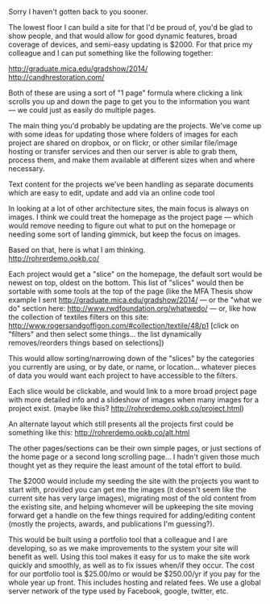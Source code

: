 Sorry I haven't gotten back to you sooner.

The lowest floor I can build a site for that I'd be proud of, you'd be glad to show people, and that would allow for good dynamic features, broad coverage of devices, and semi-easy updating is $2000. For that price my colleague and I can put something like the following together:

http://graduate.mica.edu/gradshow/2014/  
http://candhrestoration.com/

Both of these are using a sort of "1 page" formula where clicking a link scrolls you up and down the page to get you to the information you want — we could just as easily do multiple pages.

The main thing you'd probably be updating are the projects. We've come up with some ideas for updating those where folders of images for each project are shared on dropbox, or on flickr, or other similar file/image hosting or transfer services and then our server is able to grab them, process them, and make them available at different sizes when and where necessary.

Text content for the projects we've been handling as separate documents which are easy to edit, update and add via an online code tool 

In looking at a lot of other architecture sites, the main focus is always on images. I think we could treat the homepage as the project page — which would remove needing to figure out what to put on the homepage or needing some sort of landing gimmick, but keep the focus on images.

Based on that, here is what I am thinking.  
http://rohrerdemo.ookb.co/

Each project would get a "slice" on the homepage, the default sort would be newest on top, oldest on the bottom. This list of "slices" would then be sortable with some tools at the top of the page (like the MFA Thesis show example I sent http://graduate.mica.edu/gradshow/2014/ — or the "what we do" section here: http://www.rwdfoundation.org/whatwedo/ — or, like how the collection of textiles filters on this site: http://www.rogersandgoffigon.com/#collection/textile/48/p1 [click on "filters" and then select some things… the list dynamically removes/reorders things based on selections])

This would allow sorting/narrowing down of the "slices" by the categories you currently are using, or by date, or name, or location… whatever pieces of data you would want each project to have accessible to the filters.

Each slice would be clickable, and would link to a more broad project page with more detailed info and a slideshow of images when many images for a project exist. (maybe like this? http://rohrerdemo.ookb.co/project.html)

An alternate layout which still presents all the projects first could be something like this: http://rohrerdemo.ookb.co/alt.html

The other pages/sections can be their own simple pages, or just sections of the home page or a second long scrolling page… I hadn't given those much thought yet as they require the least amount of the total effort to build.

The $2000 would include my seeding the site with the projects you want to start with, provided you can get me the images (it doesn't seem like the current site has very large images), migrating most of the old content from the existing site, and helping whomever will be upkeeping the site moving forward get a handle on the few things required for adding/editing content (mostly the projects, awards, and publications I'm guessing?).

This would be built using a portfolio tool that a colleague and I are developing, so as we make improvements to the system your site will benefit as well. Using this tool makes it easy for us to make the site work quickly and smoothly, as well as to fix issues when/if they occur. The cost for our portfolio tool is $25.00/mo or would be $250.00/yr if you pay for the whole year up front. This includes hosting and related fees. We use a global server network of the type used by Facebook, google, twitter, etc.



